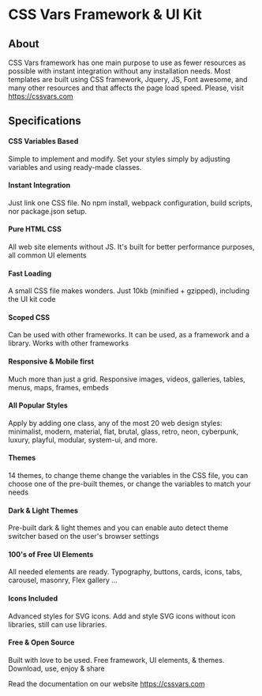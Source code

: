 # CSS Vars Framework & UI Kit

## About
CSS Vars framework has one main purpose to use as fewer resources as possible with instant integration without any installation needs.
Most templates are built using CSS framework, Jquery, JS, Font awesome, and many other resources and that affects the page load speed.
Please, visit https://cssvars.com


## Specifications
#### CSS Variables Based
Simple to implement and modify. Set your styles simply by adjusting variables and using ready-made classes.

#### Instant Integration
Just link one CSS file. No npm install, webpack configuration, build scripts, nor package.json setup.

#### Pure HTML CSS
All web site elements without JS. It's built for better performance purposes, all common UI elements

#### Fast Loading
A small CSS file makes wonders. Just 10kb (minified + gzipped), including the UI kit code

#### Scoped CSS
Can be used with other frameworks. It can be used, as a framework and a library. Works with other frameworks

#### Responsive & Mobile first
Much more than just a grid. Responsive images, videos, galleries, tables, menus, maps, frames, embeds

#### All Popular Styles
Apply by adding one class, any of the most 20 web design styles: minimalist, modern, material, flat, brutal, glass, retro, neon, cyberpunk, luxury, playful, modular, system-ui, and more.
#### Themes
14 themes, to change theme change the variables in the CSS file, you can choose one of the pre-built themes, or change the variables to match your needs

#### Dark & Light Themes
Pre-built dark & light themes and you can enable auto detect theme switcher based on the user's browser settings

#### 100's of Free UI Elements
All needed elements are ready. Typography, buttons, cards, icons, tabs, carousel, masonry, Flex gallery ...

#### Icons Included
Advanced styles for SVG icons. Add and style SVG icons without icon libraries, still can use libraries.

#### Free & Open Source
Built with love to be used. Free framework, UI elements, & themes. Download, use, enjoy & share


Read the documentation on our website https://cssvars.com